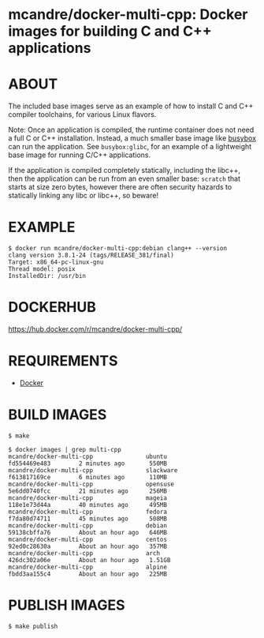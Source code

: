 # mcandre/docker-multi-cpp: Docker images for building C and C++ applications

# ABOUT

The included base images serve as an example of how to install C and C++ compiler toolchains, for various Linux flavors.

Note: Once an application is compiled, the runtime container does not need a full C or C++ installation. Instead, a much smaller base image like [busybox](https://hub.docker.com/_/busybox/) can run the application. See `busybox:glibc`, for an example of a lightweight base image for running C/C++ applications.

If the application is compiled completely statically, including the libc++, then the application can be run from an even smaller base: `scratch` that starts at size zero bytes, however there are often security hazards to statically linking any libc or libc++, so beware!

# EXAMPLE

```console
$ docker run mcandre/docker-multi-cpp:debian clang++ --version
clang version 3.8.1-24 (tags/RELEASE_381/final)
Target: x86_64-pc-linux-gnu
Thread model: posix
InstalledDir: /usr/bin
```

# DOCKERHUB

https://hub.docker.com/r/mcandre/docker-multi-cpp/

# REQUIREMENTS

* [Docker](https://www.docker.com)

# BUILD IMAGES

```console
$ make

$ docker images | grep multi-cpp
mcandre/docker-multi-cpp               ubuntu                fd554469e483        2 minutes ago       550MB
mcandre/docker-multi-cpp               slackware             f613817169ce        6 minutes ago       110MB
mcandre/docker-multi-cpp               opensuse              5e6dd0740fcc        21 minutes ago      256MB
mcandre/docker-multi-cpp               mageia                118e1e73d44a        40 minutes ago      495MB
mcandre/docker-multi-cpp               fedora                f7da80d74711        45 minutes ago      508MB
mcandre/docker-multi-cpp               debian                59138cbffa76        About an hour ago   646MB
mcandre/docker-multi-cpp               centos                92ed0c28630a        About an hour ago   357MB
mcandre/docker-multi-cpp               arch                  426dc302a06e        About an hour ago   1.51GB
mcandre/docker-multi-cpp               alpine                fbdd3aa155c4        About an hour ago   225MB
```

# PUBLISH IMAGES

```console
$ make publish
```
